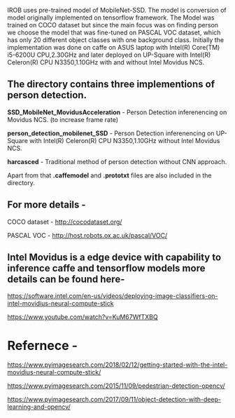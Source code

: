 

IROB uses pre-trained model of MobileNet-SSD. The model is conversion of model originally
implemented on tensorflow framework. The Model was trained on COCO dataset but since
the main focus was on finding person we choose the model that was fine-tuned on PASCAL VOC
dataset, which has only 20 different object classes with one background class. Initially the
implementation was done on caffe on ASUS laptop with Intel(R) Core(TM) i5-6200U CPU,2.30GHz and later deployed on UP-Square 
with Intel(R) Celeron(R) CPU N3350,1.10GHz with and without Intel Movidus NCS.

## The directory contains three implementions of person detection.

**SSD_MobileNet_MovidusAcceleration** - Person Detection inferenencing on Movidus NCS. (to increase frame rate)

**person_detection_mobilenet_SSD** - Person Detection inferenencing on UP-Square with Intel(R) Celeron(R) CPU N3350,1.10GHz without Intel Movidus NCS.

**harcasced** - Traditional method of person detection without CNN approach. 

Apart from that **.caffemodel** and **.prototxt** files are also included in the directory.

## For more details -

COCO dataset - http://cocodataset.org/ 

PASCAL VOC - http://host.robots.ox.ac.uk/pascal/VOC/ 

## Intel Movidus is a edge device with capability to inference caffe and tensorflow models more details can be found here- 

https://software.intel.com/en-us/videos/deploying-image-classifiers-on-intel-movidius-neural-compute-stick 

https://www.youtube.com/watch?v=KuM67WfTXBQ

# Refernece - 

https://www.pyimagesearch.com/2018/02/12/getting-started-with-the-intel-movidius-neural-compute-stick/

https://www.pyimagesearch.com/2015/11/09/pedestrian-detection-opencv/

https://www.pyimagesearch.com/2017/09/11/object-detection-with-deep-learning-and-opencv/
